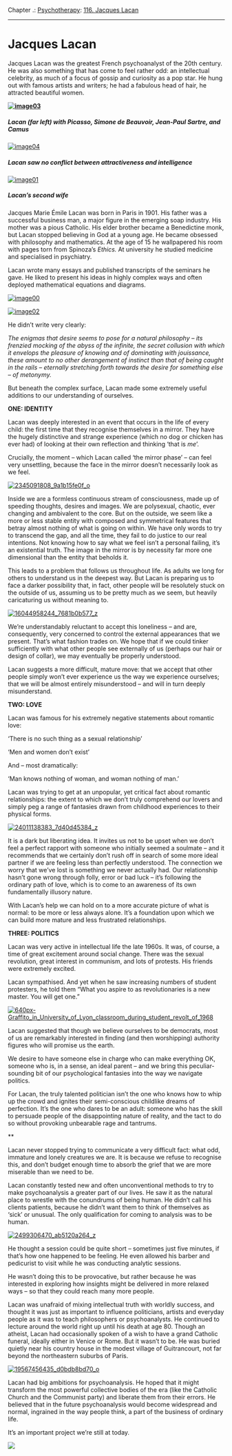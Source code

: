 Chapter .: [Psychotherapy](https://www.theschooloflife.com/thebookoflife/category/leisure/psychotherapy/): [116. Jacques Lacan](https://www.theschooloflife.com/thebookoflife/jacques-lacan/)

* * *

# Jacques Lacan

Jacques Lacan was the greatest French psychoanalyst of the 20th century. He was also something that has come to feel rather odd: an intellectual celebrity, as much of a focus of gossip and curiosity as a pop star. He hung out with famous artists and writers; he had a fabulous head of hair, he attracted beautiful women.

**[![image03](https://www.theschooloflife.com/thebookoflife/wp-content/uploads/2016/03/image03.png)](http://www.thebookoflife.org/wp-content/uploads/2016/03/image03.png)**

##### Lacan (far left) with Picasso, Simone de Beauvoir, Jean-Paul Sartre, and Camus

[![image04](https://www.theschooloflife.com/thebookoflife/wp-content/uploads/2016/03/image04.png)](http://www.thebookoflife.org/wp-content/uploads/2016/03/image04.png)

##### Lacan saw no conflict between attractiveness and intelligence

[![image01](https://www.theschooloflife.com/thebookoflife/wp-content/uploads/2016/03/image01.png)](http://www.thebookoflife.org/wp-content/uploads/2016/03/image01.png)

##### Lacan’s second wife

Jacques Marie Émile Lacan was born in Paris in 1901. His father was a successful business man, a major figure in the emerging soap industry. His mother was a pious Catholic. His elder brother became a Benedictine monk, but Lacan stopped believing in God at a young age. He became obsessed with philosophy and mathematics. At the age of 15 he wallpapered his room with pages torn from Spinoza’s _Ethics._ At university he studied medicine and specialised in psychiatry. &nbsp;

Lacan wrote many essays and published transcripts of the seminars he gave. He liked to present his ideas in highly complex ways and often deployed mathematical equations and diagrams. &nbsp;

[![image00](https://www.theschooloflife.com/thebookoflife/wp-content/uploads/2016/03/image00.jpg)](http://www.thebookoflife.org/wp-content/uploads/2016/03/image00.jpg)

[![image02](https://www.theschooloflife.com/thebookoflife/wp-content/uploads/2016/03/image02.png)](http://www.thebookoflife.org/wp-content/uploads/2016/03/image02.png)

He didn’t write very clearly:

_The enigmas that desire seems to pose for a natural philosophy – its frenzied mocking of the abyss of the infinite, the secret collusion with which it envelops the pleasure of knowing and of dominating with jouissance, these amount to no other derangement of instinct than that of being caught in the rails – eternally stretching forth towards the desire for something else – of metonymy._

But beneath the complex surface, Lacan made some extremely useful additions to our understanding of ourselves.

**ONE: IDENTITY**

Lacan was deeply interested in an event that occurs in the life of every child: the first time that they recognise themselves in a mirror. They have the hugely distinctive and strange experience (which no dog or chicken has ever had) of looking at their own reflection and thinking ‘that is _me_’.

Crucially, the moment – which Lacan called ‘the mirror phase’ – can feel very unsettling, because the face in the mirror doesn’t necessarily look as we feel.

[![2345091808_9a1b15fe0f_o](https://www.theschooloflife.com/thebookoflife/wp-content/uploads/2016/03/2345091808_9a1b15fe0f_o.jpg)](http://www.thebookoflife.org/wp-content/uploads/2016/03/2345091808_9a1b15fe0f_o.jpg)

Inside we are a formless continuous stream of consciousness, made up of speeding thoughts, desires and images. We are polysexual, chaotic, ever changing and ambivalent to the core. But on the outside, we seem like a more or less stable entity with composed and symmetrical features that betray almost nothing of what is going on within. We have only words to try to transcend the gap, and all the time, they fail to do justice to our real intentions. Not knowing how to say what we feel isn’t a personal failing, it’s an existential truth. The image in the mirror is by necessity far more one dimensional than the entity that beholds it.

This leads to a problem that follows us throughout life. As adults we long for others to understand us in the deepest way. But Lacan is preparing us to face a darker possibility that, in fact, other people will be resolutely stuck on the outside of us, assuming us to be pretty much as we seem, but heavily caricaturing us without meaning to.

[![16044958244_7681b0b577_z](https://www.theschooloflife.com/thebookoflife/wp-content/uploads/2016/03/16044958244_7681b0b577_z.jpg)](http://www.thebookoflife.org/wp-content/uploads/2016/03/16044958244_7681b0b577_z.jpg)

We’re understandably reluctant to accept this loneliness – and are, consequently, very concerned to control the external appearances that we present. That’s what fashion trades on. We hope that if we could tinker sufficiently with what other people see externally of us (perhaps our hair or design of collar), we may eventually be properly understood.

Lacan suggests a more difficult, mature move: that we accept that other people simply won’t ever experience us the way we experience ourselves; that we will be almost entirely misunderstood – and will in turn deeply misunderstand.

**TWO: LOVE**

Lacan was famous for his extremely negative statements about romantic love:

‘There is no such thing as a sexual relationship’

‘Men and women don’t exist’

And – most dramatically:

‘Man knows nothing of woman, and woman nothing of man.’

Lacan was trying to get at an unpopular, yet critical fact about romantic relationships: the extent to which we don’t truly comprehend our lovers and simply peg a range of fantasies drawn from childhood experiences to their physical forms.

[![24011138383_7d40d45384_z](https://www.theschooloflife.com/thebookoflife/wp-content/uploads/2016/03/24011138383_7d40d45384_z.jpg)](http://www.thebookoflife.org/wp-content/uploads/2016/03/24011138383_7d40d45384_z.jpg)

It is a dark but liberating idea. It invites us not to be upset when we don’t feel a perfect rapport with someone who initially seemed a soulmate – and it recommends that we certainly don’t rush off in search of some more ideal partner if we are feeling less than perfectly understood. The connection we worry that we’ve lost is something we never actually had. Our relationship hasn’t gone wrong through folly, error or bad luck – it’s following the ordinary path of love, which is to come to an awareness of its own fundamentally illusory nature.

With Lacan’s help we can hold on to a more accurate picture of what is normal: to be more or less always alone. It’s a foundation upon which we can build more mature and less frustrated relationships. &nbsp;

**THREE: POLITICS**

Lacan was very active in intellectual life the late 1960s. It was, of course, a time of great excitement around social change. There was the sexual revolution, great interest in communism, and lots of protests. His friends were extremely excited.

Lacan sympathised. And yet when he saw increasing numbers of student protesters, he told them “What you aspire to as revolutionaries is a new master. You will get one.”

[![640px-Graffito_in_University_of_Lyon_classroom_during_student_revolt_of_1968](https://www.theschooloflife.com/thebookoflife/wp-content/uploads/2016/03/640px-Graffito_in_University_of_Lyon_classroom_during_student_revolt_of_1968.jpg)](http://www.thebookoflife.org/wp-content/uploads/2016/03/640px-Graffito_in_University_of_Lyon_classroom_during_student_revolt_of_1968.jpg)

Lacan suggested that though we believe ourselves to be democrats, most of us are remarkably interested in finding (and then worshipping) authority figures who will promise us the earth.

We desire to have someone else in charge who can make everything OK, someone who is, in a sense, an ideal parent – and we bring this peculiar-sounding bit of our psychological fantasies into the way we navigate politics.

For Lacan, the truly talented politician isn’t the one who knows how to whip up the crowd and ignites their semi-conscious childlike dreams of perfection. It’s the one who dares to be an adult: someone who has the skill to persuade people of the disappointing nature of reality, and the tact to do so without provoking unbearable rage and tantrums.

\*\*

Lacan never stopped trying to communicate a very difficult fact: what odd, immature and lonely creatures we are. It is because we refuse to recognise this, and don’t budget enough time to absorb the grief that we are more miserable than we need to be.

Lacan constantly tested new and often unconventional methods to try to make psychoanalysis a greater part of our lives. He saw it as the natural place to wrestle with the conundrums of being human. He didn’t call his clients patients, because he didn’t want them to think of themselves as ‘sick’ or unusual. The only qualification for coming to analysis was to be human.

[![2499306470_ab5120a264_z](https://www.theschooloflife.com/thebookoflife/wp-content/uploads/2016/03/2499306470_ab5120a264_z.jpg)](http://www.thebookoflife.org/wp-content/uploads/2016/03/2499306470_ab5120a264_z.jpg)

He thought a session could be quite short – sometimes just five minutes, if that’s how one happened to be feeling. He even allowed his barber and pedicurist to visit while he was conducting analytic sessions.

He wasn’t doing this to be provocative, but rather because he was interested in exploring how insights might be delivered in more relaxed ways – so that they could reach many more people.

Lacan was unafraid of mixing intellectual truth with worldly success, and thought it was just as important to influence politicians, artists and everyday people as it was to teach philosophers or psychoanalysts. He continued to lecture around the world right up until his death at age 80. Though an atheist, Lacan had occasionally spoken of a wish to have a grand Catholic funeral, ideally either in Venice or Rome. But it wasn’t to be. He was buried quietly near his country house in the modest village of Guitrancourt, not far beyond the northeastern suburbs of Paris.

[![19567456435_d0bdb8bd70_o](https://www.theschooloflife.com/thebookoflife/wp-content/uploads/2016/03/19567456435_d0bdb8bd70_o.jpg)](http://www.thebookoflife.org/wp-content/uploads/2016/03/19567456435_d0bdb8bd70_o.jpg)

Lacan had big ambitions for psychoanalysis. He hoped that it might transform the most powerful collective bodies of the era (like the Catholic Church and the Communist party) and liberate them from their errors. He believed that in the future psychoanalysis would become widespread and normal, ingrained in the way people think, a part of the business of ordinary life.

It’s an important project we’re still at today.

[![](https://img.youtube.com/vi/5OnhOXq7m4w/0.jpg)](https://www.youtube.com/embed/5OnhOXq7m4w '')
